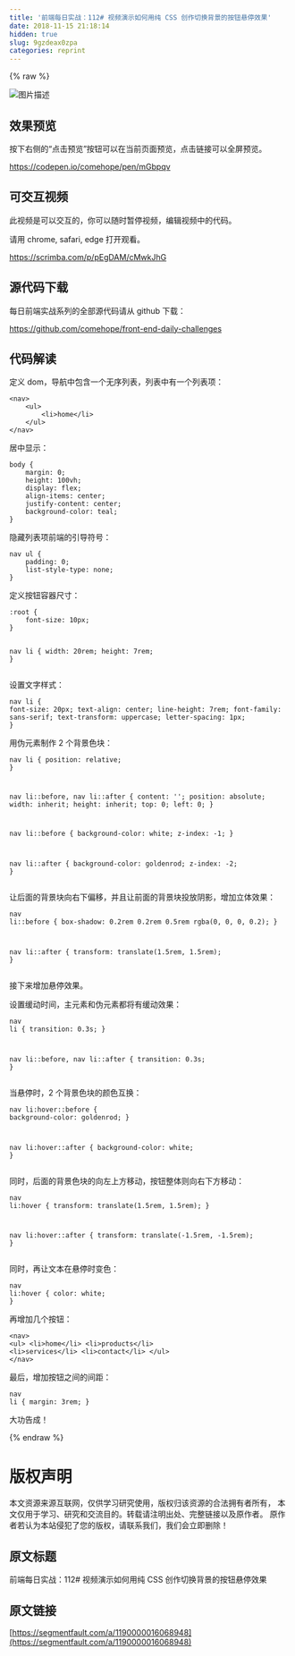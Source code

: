 ```yaml
---
title: '前端每日实战：112# 视频演示如何用纯 CSS 创作切换背景的按钮悬停效果' 
date: 2018-11-15 21:18:14
hidden: true
slug: 9gzdeax0zpa
categories: reprint
---
```


{% raw %}
<p><span class="img-wrap"><img data-src="/img/bVbfAqJ?w=400&amp;h=301" src="https://static.alili.tech/img/bVbfAqJ?w=400&amp;h=301" alt="&#x56FE;&#x7247;&#x63CF;&#x8FF0;" title="&#x56FE;&#x7247;&#x63CF;&#x8FF0;"></span></p><h2>&#x6548;&#x679C;&#x9884;&#x89C8;</h2><p>&#x6309;&#x4E0B;&#x53F3;&#x4FA7;&#x7684;&#x201C;&#x70B9;&#x51FB;&#x9884;&#x89C8;&#x201D;&#x6309;&#x94AE;&#x53EF;&#x4EE5;&#x5728;&#x5F53;&#x524D;&#x9875;&#x9762;&#x9884;&#x89C8;&#xFF0C;&#x70B9;&#x51FB;&#x94FE;&#x63A5;&#x53EF;&#x4EE5;&#x5168;&#x5C4F;&#x9884;&#x89C8;&#x3002;</p><p><a href="https://codepen.io/comehope/pen/mGbpqv" rel="nofollow noreferrer">https://codepen.io/comehope/pen/mGbpqv</a></p><h2>&#x53EF;&#x4EA4;&#x4E92;&#x89C6;&#x9891;</h2><p>&#x6B64;&#x89C6;&#x9891;&#x662F;&#x53EF;&#x4EE5;&#x4EA4;&#x4E92;&#x7684;&#xFF0C;&#x4F60;&#x53EF;&#x4EE5;&#x968F;&#x65F6;&#x6682;&#x505C;&#x89C6;&#x9891;&#xFF0C;&#x7F16;&#x8F91;&#x89C6;&#x9891;&#x4E2D;&#x7684;&#x4EE3;&#x7801;&#x3002;</p><p>&#x8BF7;&#x7528; chrome, safari, edge &#x6253;&#x5F00;&#x89C2;&#x770B;&#x3002;</p><p><a href="https://scrimba.com/p/pEgDAM/cMwkJhG" rel="nofollow noreferrer">https://scrimba.com/p/pEgDAM/cMwkJhG</a></p><h2>&#x6E90;&#x4EE3;&#x7801;&#x4E0B;&#x8F7D;</h2><p>&#x6BCF;&#x65E5;&#x524D;&#x7AEF;&#x5B9E;&#x6218;&#x7CFB;&#x5217;&#x7684;&#x5168;&#x90E8;&#x6E90;&#x4EE3;&#x7801;&#x8BF7;&#x4ECE; github &#x4E0B;&#x8F7D;&#xFF1A;</p><p><a href="https://github.com/comehope/front-end-daily-challenges" rel="nofollow noreferrer">https://github.com/comehope/front-end-daily-challenges</a></p><h2>&#x4EE3;&#x7801;&#x89E3;&#x8BFB;</h2><p>&#x5B9A;&#x4E49; dom&#xFF0C;&#x5BFC;&#x822A;&#x4E2D;&#x5305;&#x542B;&#x4E00;&#x4E2A;&#x65E0;&#x5E8F;&#x5217;&#x8868;&#xFF0C;&#x5217;&#x8868;&#x4E2D;&#x6709;&#x4E00;&#x4E2A;&#x5217;&#x8868;&#x9879;&#xFF1A;</p><pre><code class="html">&lt;nav&gt;
    &lt;ul&gt;
        &lt;li&gt;home&lt;/li&gt;
    &lt;/ul&gt;
&lt;/nav&gt;</code></pre><p>&#x5C45;&#x4E2D;&#x663E;&#x793A;&#xFF1A;</p><pre><code class="css">body {
    margin: 0;
    height: 100vh;
    display: flex;
    align-items: center;
    justify-content: center;
    background-color: teal;
}</code></pre><p>&#x9690;&#x85CF;&#x5217;&#x8868;&#x9879;&#x524D;&#x7AEF;&#x7684;&#x5F15;&#x5BFC;&#x7B26;&#x53F7;&#xFF1A;</p><pre><code class="css">nav ul {
    padding: 0;
    list-style-type: none;
}</code></pre><p>&#x5B9A;&#x4E49;&#x6309;&#x94AE;&#x5BB9;&#x5668;&#x5C3A;&#x5BF8;&#xFF1A;</p><pre><code class="css">:root {
    font-size: 10px;
}

nav li {
    width: 20rem;
    height: 7rem;
}</code></pre><p>&#x8BBE;&#x7F6E;&#x6587;&#x5B57;&#x6837;&#x5F0F;&#xFF1A;</p><pre><code class="css">nav li {
    font-size: 20px;
    text-align: center;
    line-height: 7rem;
    font-family: sans-serif;
    text-transform: uppercase;
    letter-spacing: 1px;
}</code></pre><p>&#x7528;&#x4F2A;&#x5143;&#x7D20;&#x5236;&#x4F5C; 2 &#x4E2A;&#x80CC;&#x666F;&#x8272;&#x5757;&#xFF1A;</p><pre><code class="css">nav li {
    position: relative;
}

nav li::before,
nav li::after {
    content: &apos;&apos;;
    position: absolute;
    width: inherit;
    height: inherit;
    top: 0;
    left: 0;
}

nav li::before {
    background-color: white;
    z-index: -1;
}

nav li::after {
    background-color: goldenrod;
    z-index: -2;
}</code></pre><p>&#x8BA9;&#x540E;&#x9762;&#x7684;&#x80CC;&#x666F;&#x5757;&#x5411;&#x53F3;&#x4E0B;&#x504F;&#x79FB;&#xFF0C;&#x5E76;&#x4E14;&#x8BA9;&#x524D;&#x9762;&#x7684;&#x80CC;&#x666F;&#x5757;&#x6295;&#x653E;&#x9634;&#x5F71;&#xFF0C;&#x589E;&#x52A0;&#x7ACB;&#x4F53;&#x6548;&#x679C;&#xFF1A;</p><pre><code class="css">nav li::before {
    box-shadow: 0.2rem 0.2rem 0.5rem rgba(0, 0, 0, 0.2);
}

nav li::after {
    transform: translate(1.5rem, 1.5rem);
}</code></pre><p>&#x63A5;&#x4E0B;&#x6765;&#x589E;&#x52A0;&#x60AC;&#x505C;&#x6548;&#x679C;&#x3002;</p><p>&#x8BBE;&#x7F6E;&#x7F13;&#x52A8;&#x65F6;&#x95F4;&#xFF0C;&#x4E3B;&#x5143;&#x7D20;&#x548C;&#x4F2A;&#x5143;&#x7D20;&#x90FD;&#x5C06;&#x6709;&#x7F13;&#x52A8;&#x6548;&#x679C;&#xFF1A;</p><pre><code class="css">nav li {
    transition: 0.3s;
}

nav li::before,
nav li::after {
    transition: 0.3s;
}</code></pre><p>&#x5F53;&#x60AC;&#x505C;&#x65F6;&#xFF0C;2 &#x4E2A;&#x80CC;&#x666F;&#x8272;&#x5757;&#x7684;&#x989C;&#x8272;&#x4E92;&#x6362;&#xFF1A;</p><pre><code class="css">nav li:hover::before {
    background-color: goldenrod;
}

nav li:hover::after {
    background-color: white;
}</code></pre><p>&#x540C;&#x65F6;&#xFF0C;&#x540E;&#x9762;&#x7684;&#x80CC;&#x666F;&#x8272;&#x5757;&#x7684;&#x5411;&#x5DE6;&#x4E0A;&#x65B9;&#x79FB;&#x52A8;&#xFF0C;&#x6309;&#x94AE;&#x6574;&#x4F53;&#x5219;&#x5411;&#x53F3;&#x4E0B;&#x65B9;&#x79FB;&#x52A8;&#xFF1A;</p><pre><code class="css">nav li:hover {
    transform: translate(1.5rem, 1.5rem);
}

nav li:hover::after {
    transform: translate(-1.5rem, -1.5rem);
}</code></pre><p>&#x540C;&#x65F6;&#xFF0C;&#x518D;&#x8BA9;&#x6587;&#x672C;&#x5728;&#x60AC;&#x505C;&#x65F6;&#x53D8;&#x8272;&#xFF1A;</p><pre><code class="css">nav li:hover {
    color: white;
}</code></pre><p>&#x518D;&#x589E;&#x52A0;&#x51E0;&#x4E2A;&#x6309;&#x94AE;&#xFF1A;</p><pre><code class="html">&lt;nav&gt;
    &lt;ul&gt;
        &lt;li&gt;home&lt;/li&gt;
        &lt;li&gt;products&lt;/li&gt;
        &lt;li&gt;services&lt;/li&gt;
        &lt;li&gt;contact&lt;/li&gt;
    &lt;/ul&gt;
&lt;/nav&gt;</code></pre><p>&#x6700;&#x540E;&#xFF0C;&#x589E;&#x52A0;&#x6309;&#x94AE;&#x4E4B;&#x95F4;&#x7684;&#x95F4;&#x8DDD;&#xFF1A;</p><pre><code class="css">nav li {
    margin: 3rem;
}</code></pre><p>&#x5927;&#x529F;&#x544A;&#x6210;&#xFF01;</p>
{% endraw %}

# 版权声明
本文资源来源互联网，仅供学习研究使用，版权归该资源的合法拥有者所有，
本文仅用于学习、研究和交流目的。转载请注明出处、完整链接以及原作者。
原作者若认为本站侵犯了您的版权，请联系我们，我们会立即删除！

## 原文标题
前端每日实战：112# 视频演示如何用纯 CSS 创作切换背景的按钮悬停效果

## 原文链接
[https://segmentfault.com/a/1190000016068948](https://segmentfault.com/a/1190000016068948)

